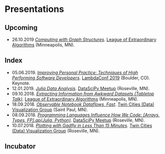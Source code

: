 # Presentations
## Upcoming
- 26.10.2019 *[Computing with Graph Structures](https://github.com/jagrafft/presentations/tree/master/computing_with_graph_structures)*. [League of Extraordinary Algorithms][leam] (Minneapolis, MN).

## Index
- 05.06.2019. *[Improving Personal Practice: Techniques of High Performing Software Developers](https://github.com/jagrafft/presentations/tree/master/improving_personal_practice)*. [LambdaConf 2019][lc2019] (Boulder, CO). Keynote.
- 12.01.2019. *[Julia Data Analysis](https://github.com/jagrafft/presentations/tree/master/julia_data_analysis)*. [DataSciPy Meetup][leam] (Roseville, MN).
- 09.10.2018. *[Extracting Information from Awkward Datasets (Tabletop Talk)](https://github.com/jagrafft/presentations/tree/master/extracting_info_awkward_datasets)*. [League of Extraordinary Algorithms][leam] (Minneapolis, MN).
- 18.09.2018. *[Observable Notebook Dataflows, Fast](https://beta.observablehq.com/@jagrafft/travel-time-for-nil-recurring-reps)*. [Twin Cities (Data) Visualization Group][tcvg] (Saint Paul, MN).
- 08.09.2018. *[Programming Languages Influence How We Code: \[Arrays, Types, FP\].ap(Julia, Python)](https://github.com/jagrafft/presentations/tree/master/arrays_types_fp_julia_python)*. [DataSciPy Meetup][leam] (Roseville, MN).
- 10.07.2018. *[Plotting with Gadfly in Less Than 15 Minutes](https://github.com/jagrafft/presentations/tree/master/plotting_w_gadfly_lt_15min)*. [Twin Cities (Data) Visualization Group][tcvg] (Roseville, MN).

## Incubator

[lc2019]: https://lambdaconf.zohobackstage.com/LambdaConf2019
[leam]: https://www.meetup.com/League-of-Extraordinary-Algorithms/
[tcvg]: https://www.meetup.com/Twin-Cities-Visualization-Group/